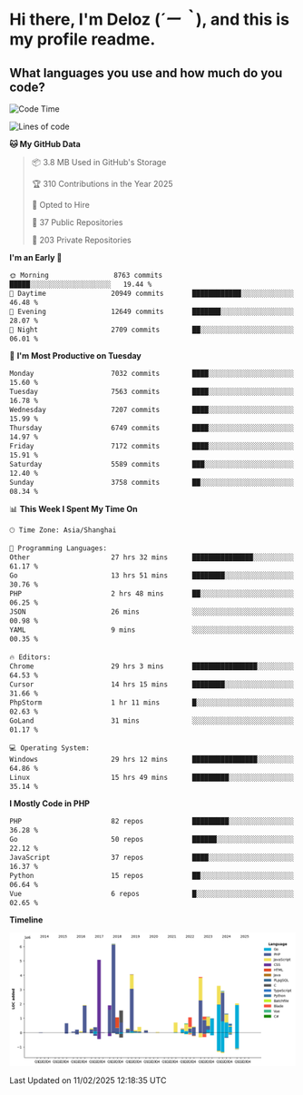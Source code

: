 # **Hi there, I'm Deloz (*´ー｀*), and this is my profile readme.**

## **What languages you use and how much do you code?**

<!--START_SECTION:waka-->
![Code Time](http://img.shields.io/badge/Code%20Time-5%2C645%20hrs%2012%20mins-blue)

![Lines of code](https://img.shields.io/badge/From%20Hello%20World%20I%27ve%20Written-44.7%20million%20lines%20of%20code-blue)

**🐱 My GitHub Data** 

> 📦 3.8 MB Used in GitHub's Storage 
 > 
> 🏆 310 Contributions in the Year 2025
 > 
> 💼 Opted to Hire
 > 
> 📜 37 Public Repositories 
 > 
> 🔑 203 Private Repositories 
 > 
**I'm an Early 🐤** 

```text
🌞 Morning                8763 commits        █████░░░░░░░░░░░░░░░░░░░░   19.44 % 
🌆 Daytime                20949 commits       ████████████░░░░░░░░░░░░░   46.48 % 
🌃 Evening                12649 commits       ███████░░░░░░░░░░░░░░░░░░   28.07 % 
🌙 Night                  2709 commits        ██░░░░░░░░░░░░░░░░░░░░░░░   06.01 % 
```
📅 **I'm Most Productive on Tuesday** 

```text
Monday                   7032 commits        ████░░░░░░░░░░░░░░░░░░░░░   15.60 % 
Tuesday                  7563 commits        ████░░░░░░░░░░░░░░░░░░░░░   16.78 % 
Wednesday                7207 commits        ████░░░░░░░░░░░░░░░░░░░░░   15.99 % 
Thursday                 6749 commits        ████░░░░░░░░░░░░░░░░░░░░░   14.97 % 
Friday                   7172 commits        ████░░░░░░░░░░░░░░░░░░░░░   15.91 % 
Saturday                 5589 commits        ███░░░░░░░░░░░░░░░░░░░░░░   12.40 % 
Sunday                   3758 commits        ██░░░░░░░░░░░░░░░░░░░░░░░   08.34 % 
```


📊 **This Week I Spent My Time On** 

```text
🕑︎ Time Zone: Asia/Shanghai

💬 Programming Languages: 
Other                    27 hrs 32 mins      ███████████████░░░░░░░░░░   61.17 % 
Go                       13 hrs 51 mins      ████████░░░░░░░░░░░░░░░░░   30.76 % 
PHP                      2 hrs 48 mins       ██░░░░░░░░░░░░░░░░░░░░░░░   06.25 % 
JSON                     26 mins             ░░░░░░░░░░░░░░░░░░░░░░░░░   00.98 % 
YAML                     9 mins              ░░░░░░░░░░░░░░░░░░░░░░░░░   00.35 % 

🔥 Editors: 
Chrome                   29 hrs 3 mins       ████████████████░░░░░░░░░   64.53 % 
Cursor                   14 hrs 15 mins      ████████░░░░░░░░░░░░░░░░░   31.66 % 
PhpStorm                 1 hr 11 mins        █░░░░░░░░░░░░░░░░░░░░░░░░   02.63 % 
GoLand                   31 mins             ░░░░░░░░░░░░░░░░░░░░░░░░░   01.17 % 

💻 Operating System: 
Windows                  29 hrs 12 mins      ████████████████░░░░░░░░░   64.86 % 
Linux                    15 hrs 49 mins      █████████░░░░░░░░░░░░░░░░   35.14 % 
```

**I Mostly Code in PHP** 

```text
PHP                      82 repos            █████████░░░░░░░░░░░░░░░░   36.28 % 
Go                       50 repos            ██████░░░░░░░░░░░░░░░░░░░   22.12 % 
JavaScript               37 repos            ████░░░░░░░░░░░░░░░░░░░░░   16.37 % 
Python                   15 repos            ██░░░░░░░░░░░░░░░░░░░░░░░   06.64 % 
Vue                      6 repos             █░░░░░░░░░░░░░░░░░░░░░░░░   02.65 % 
```



**Timeline**

![Lines of Code chart](https://raw.githubusercontent.com/deloz/deloz/main/assets/bar_graph.png)


 Last Updated on 11/02/2025 12:18:35 UTC
<!--END_SECTION:waka-->
